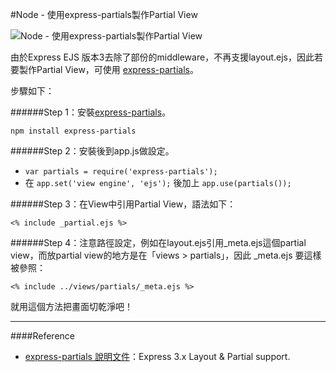 #Node - 使用express-partials製作Partial View 

![Node - 使用express-partials製作Partial View](https://lh3.googleusercontent.com/HZa36KzQIAGUaO84ApRCAfmKVOERkrO0azJLOpbKvlE=w800-h494-no)  

由於Express EJS 版本3去除了部份的middleware，不再支援layout.ejs，因此若要製作Partial View，可使用 [express-partials](https://github.com/publicclass/express-partials)。  

<!-- more -->

步驟如下：  

######Step 1：安裝[express-partials](https://github.com/publicclass/express-partials)。
	
	npm install express-partials

######Step 2：安裝後到app.js做設定。

- `var partials = require('express-partials');`
- 在 `app.set('view engine', 'ejs');` 後加上 `app.use(partials());`

######Step 3：在View中引用Partial View，語法如下：

	<% include _partial.ejs %>

######Step 4：注意路徑設定，例如在layout.ejs引用_meta.ejs這個partial view，而放partial view的地方是在「views > partials」，因此 _meta.ejs 要這樣被參照：

	<% include ../views/partials/_meta.ejs %>

就用這個方法把畫面切乾淨吧！

---
####Reference
- [express-partials 說明文件](https://github.com/publicclass/express-partials)：Express 3.x Layout & Partial support.